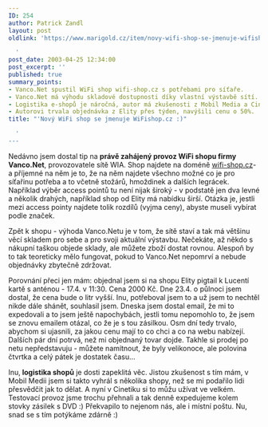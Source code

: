 ```yaml
---
ID: 254
author: Patrick Zandl
layout: post
oldlink: 'https://www.marigold.cz/item/novy-wifi-shop-se-jmenuje-wifishop-cz

  '
post_date: 2003-04-25 12:34:00
post_excerpt: ''
published: true
summary_points:
- Vanco.Net spustil WiFi shop wifi-shop.cz s potřebami pro síťaře.
- Vanco.Net má výhodu skladové dostupnosti díky vlastní výstavbě sítí.
- Logistika e-shopů je náročná, autor má zkušenosti z Mobil Media a Cinetiku.
- Autorovi trvala objednávka z Elity přes týden, navýšili cenu o 50%.
title: "'Nový WiFi shop se jmenuje WiFishop.cz :)"

  '
---
```


<p>
<p>
Nedávno jsem dostal tip na <STRONG>právě zahájený provoz WiFi shopu firmy Vanco.Net</STRONG>, provozovatele sítě WIA. Shop najdete na doméně <A href="http://www.wifi-shop.cz/" target=_blank>wifi-shop.cz</A>- a příjemné na něm je to, že na něm najdete všechno možné co je pro síťařinu potřeba a to včetně stožárů, hmoždinek a dalších legrácek. Například výběr access pointů tu není nijak široký - v podstatě jen dva levné a několik drahých, například shop od Elity má nabídku širší. Otázka je, jestli mezi access pointy najdete tolik rozdílů (vyjma ceny), abyste museli vybírat podle značek. </p>

<p>
Zpět k shopu - výhoda Vanco.Netu je v tom, že sítě staví a tak má většinu věcí skladem pro sebe a pro svoji aktuální výstavbu. Nečekáte, až někdo s nákupní taškou objede sklady, ale můžete zboží dostat rovnou. Alespoň by to tak teoreticky mělo fungovat, pokud to Vanco.Net nepomrví a nebude objednávky zbytečně zdržovat.</p>

<p>
Porovnání přeci jen mám: objednal jsem si na shopu Elity pigtail k Lucentí kartě s anténou - 17.4. v 11:30. Cena 2000 Kč. Dne 23.4. o půlnoci&#160;jsem dostal, že cena bude o litr vyšší. Inu, potřeboval jsem to a už jsem to nechtěl nikde dále shánět, souhlasil jsem. Dneska jsem dostal email, že mi to expedovali a to jsem ještě napochybách, jestli tomu nepomohlo to, že jsem se znovu emailem otázal, co že je s tou zásilkou. Osm dní tedy trvalo, abychom si ujasnili, za jakou cenu mají to co chci a co na webu nabízejí. Dalších pár dní potrvá, než mi objednaný tovar dojde. Takhle si prodej po netu nepředstavuju - můžete namítnout, že byly velikonoce, ale polovina čtvrtka a celý pátek je dostatek času...</p>

<p>
Inu,<STRONG> logistika shopů</STRONG> je dosti zapeklitá věc. Jistou zkušenost s tím mám, v Mobil Medii jsem si takto vyhrál s několika shopy, než se mi podařilo lidi přesvědčit jak to dělat. A nyní v Cinetiku si to můžu užívat ve velkém. Testovací provoz jsme trochu přehnali a tak denně expedujeme kolem stovky zásilek s DVD :) Překvapilo to nejenom nás, ale i místní poštu. Nu, snad se s tím potýkáme zdárně :)</p>

</p>